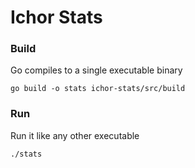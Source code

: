 # Ichor Stats

### Build
Go compiles to a single executable binary

`go build -o stats ichor-stats/src/build`

### Run
Run it like any other executable

`./stats`
